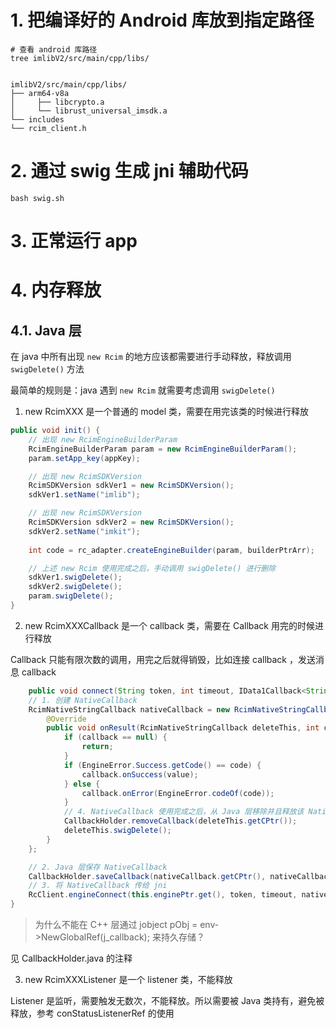 # 1. 把编译好的 Android 库放到指定路径

```shell
# 查看 android 库路径
tree imlibV2/src/main/cpp/libs/
```

```text

imlibV2/src/main/cpp/libs/
├── arm64-v8a
│     ├── libcrypto.a
│     └── librust_universal_imsdk.a
└── includes
└── rcim_client.h

```

# 2. 通过 swig 生成 jni 辅助代码

```shell
bash swig.sh
```

# 3. 正常运行 app

# 4. 内存释放

## 4.1. Java 层
在 java 中所有出现 `new Rcim` 的地方应该都需要进行手动释放，释放调用 `swigDelete()` 方法

最简单的规则是：java 遇到 `new Rcim` 就需要考虑调用 `swigDelete()`

1. new RcimXXX 是一个普通的 model 类，需要在用完该类的时候进行释放

```java
public void init() {
    // 出现 new RcimEngineBuilderParam
    RcimEngineBuilderParam param = new RcimEngineBuilderParam();
    param.setApp_key(appKey);

    // 出现 new RcimSDKVersion
    RcimSDKVersion sdkVer1 = new RcimSDKVersion();
    sdkVer1.setName("imlib");

    // 出现 new RcimSDKVersion
    RcimSDKVersion sdkVer2 = new RcimSDKVersion();
    sdkVer2.setName("imkit");
    
    int code = rc_adapter.createEngineBuilder(param, builderPtrArr);

    // 上述 new Rcim 使用完成之后，手动调用 swigDelete() 进行删除
    sdkVer1.swigDelete();
    sdkVer2.swigDelete();
    param.swigDelete();
}

```
2. new RcimXXXCallback 是一个 callback 类，需要在 Callback 用完的时候进行释放

Callback 只能有限次数的调用，用完之后就得销毁，比如连接 callback ，发送消息 callback

```java
    public void connect(String token, int timeout, IData1Callback<String> callback) {
    // 1. 创建 NativeCallback
    RcimNativeStringCallback nativeCallback = new RcimNativeStringCallback() {
        @Override
        public void onResult(RcimNativeStringCallback deleteThis, int code, String value) {
            if (callback == null) {
                return;
            }
            if (EngineError.Success.getCode() == code) {
                callback.onSuccess(value);
            } else {
                callback.onError(EngineError.codeOf(code));
            }
            // 4. NativeCallback 使用完成之后，从 Java 层移除并且释放该 NativeCallback
            CallbackHolder.removeCallback(deleteThis.getCPtr());
            deleteThis.swigDelete();
        }
    };

    // 2. Java 层保存 NativeCallback
    CallbackHolder.saveCallback(nativeCallback.getCPtr(), nativeCallback);
    // 3. 将 NativeCallback 传给 jni
    RcClient.engineConnect(this.enginePtr.get(), token, timeout, nativeCallback);
}
```

> 为什么不能在 C++ 层通过 jobject pObj = env->NewGlobalRef(j_callback); 来持久存储？

见 CallbackHolder.java 的注释

3. new RcimXXXListener 是一个 listener 类，不能释放

Listener 是监听，需要触发无数次，不能释放。所以需要被 Java 类持有，避免被释放，参考 conStatusListenerRef 的使用